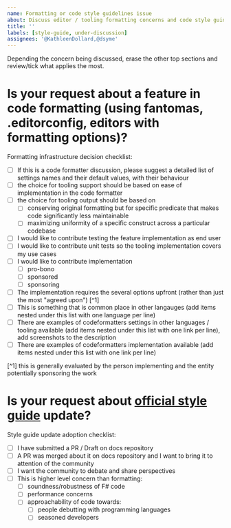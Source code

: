 ```yaml
---
name: Formatting or code style guidelines issue
about: Discuss editor / tooling formatting concerns and code style guidelines
title: ''
labels: [style-guide, under-discussion]
assignees: '@KathleenDollard,@dsyme'
---
```


Depending the concern being discussed, erase the other top sections and review/tick what applies the most.

# Is your request about a feature in code formatting (using fantomas, .editorconfig, editors with formatting options)?

Formatting infrastructure decision checklist:
* [ ] If this is a code formatter discussion, please suggest a detailed list of settings names and their default values, with their behaviour
* [ ] the choice for tooling support should be based on ease of implementation in the code formatter
* [ ] the choice for tooling output should be based on
  * [ ] conserving original formatting but for specific predicate that makes code significantly less maintainable
  * [ ] maximizing uniformity of a specific construct across a particular codebase
* [ ] I would like to contribute testing the feature implementation as end user
* [ ] I would like to contribute unit tests so the tooling implementation covers my use cases
* [ ] I would like to contribute implementation
  * [ ] pro-bono
  * [ ] sponsored
  * [ ] sponsoring
* [ ] The implementation requires the several options upfront (rather than just the most "agreed upon") [^1]
* [ ] This is something that is common place in other langauges (add items nested under this list with one language per line)
* [ ] There are examples of codeformatters settings in other languages / tooling available (add items nested under this list with one link per line), add screenshots to the description
* [ ] There are examples of codeformatters implementation available (add items nested under this list with one link per line)

[^1] this is generally evaluated by the person implementing and the entity potentially sponsoring the work

# Is your request about [official style guide](https://learn.microsoft.com/en-us/dotnet/fsharp/style-guide/) update?

Style guide update adoption checklist:
* [ ] I have submitted a PR / Draft on docs repository
* [ ] A PR was merged about it on docs repository and I want to bring it to attention of the community
* [ ] I want the community to debate and share perspectives
* [ ] This is higher level concern than formatting:
  * [ ] soundness/robustness of F# code
  * [ ] performance concerns
  * [ ] approachability of code towards:
     * [ ] people debutting with programming languages
     * [ ] seasoned developers
